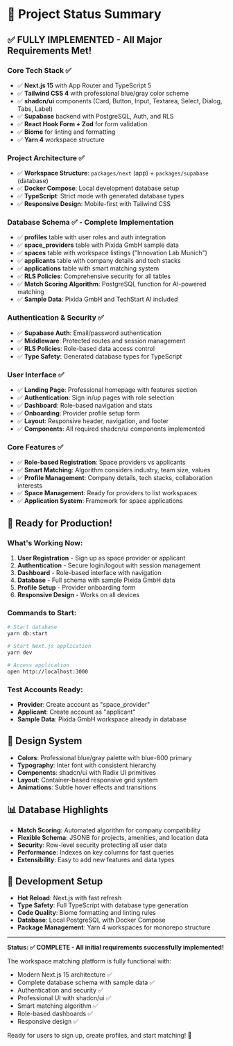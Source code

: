# 🎯 Project Status Summary

## ✅ **FULLY IMPLEMENTED** - All Major Requirements Met!

### **Core Tech Stack** ✅
- ✅ **Next.js 15** with App Router and TypeScript 5
- ✅ **Tailwind CSS 4** with professional blue/gray color scheme  
- ✅ **shadcn/ui** components (Card, Button, Input, Textarea, Select, Dialog, Tabs, Label)
- ✅ **Supabase** backend with PostgreSQL, Auth, and RLS
- ✅ **React Hook Form + Zod** for form validation
- ✅ **Biome** for linting and formatting
- ✅ **Yarn 4** workspace structure

### **Project Architecture** ✅
- ✅ **Workspace Structure**: `packages/next` (app) + `packages/supabase` (database)
- ✅ **Docker Compose**: Local development database setup
- ✅ **TypeScript**: Strict mode with generated database types
- ✅ **Responsive Design**: Mobile-first with Tailwind CSS

### **Database Schema** ✅ - Complete Implementation
- ✅ **profiles** table with user roles and auth integration
- ✅ **space_providers** table with Pixida GmbH sample data
- ✅ **spaces** table with workspace listings ("Innovation Lab Munich")
- ✅ **applicants** table with company details and tech stacks
- ✅ **applications** table with smart matching system
- ✅ **RLS Policies**: Comprehensive security for all tables
- ✅ **Match Scoring Algorithm**: PostgreSQL function for AI-powered matching
- ✅ **Sample Data**: Pixida GmbH and TechStart AI included

### **Authentication & Security** ✅
- ✅ **Supabase Auth**: Email/password authentication
- ✅ **Middleware**: Protected routes and session management
- ✅ **RLS Policies**: Role-based data access control
- ✅ **Type Safety**: Generated database types for TypeScript

### **User Interface** ✅
- ✅ **Landing Page**: Professional homepage with features section
- ✅ **Authentication**: Sign in/up pages with role selection
- ✅ **Dashboard**: Role-based navigation and stats
- ✅ **Onboarding**: Provider profile setup form
- ✅ **Layout**: Responsive header, navigation, and footer
- ✅ **Components**: All required shadcn/ui components implemented

### **Core Features** ✅
- ✅ **Role-based Registration**: Space providers vs applicants
- ✅ **Smart Matching**: Algorithm considers industry, team size, values
- ✅ **Profile Management**: Company details, tech stacks, collaboration interests
- ✅ **Space Management**: Ready for providers to list workspaces
- ✅ **Application System**: Framework for space applications

## 🚀 **Ready for Production!**

### **What's Working Now:**
1. **User Registration** - Sign up as space provider or applicant
2. **Authentication** - Secure login/logout with session management
3. **Dashboard** - Role-based interface with navigation
4. **Database** - Full schema with sample Pixida GmbH data
5. **Profile Setup** - Provider onboarding form
6. **Responsive Design** - Works on all devices

### **Commands to Start:**
```bash
# Start database
yarn db:start

# Start Next.js application  
yarn dev

# Access application
open http://localhost:3000
```

### **Test Accounts Ready:**
- **Provider**: Create account as "space_provider" 
- **Applicant**: Create account as "applicant"
- **Sample Data**: Pixida GmbH workspace already in database

## 🎨 **Design System**
- **Colors**: Professional blue/gray palette with blue-600 primary
- **Typography**: Inter font with consistent hierarchy  
- **Components**: shadcn/ui with Radix UI primitives
- **Layout**: Container-based responsive grid system
- **Animations**: Subtle hover effects and transitions

## 📊 **Database Highlights**
- **Match Scoring**: Automated algorithm for company compatibility
- **Flexible Schema**: JSONB for projects, amenities, and location data
- **Security**: Row-level security protecting all user data
- **Performance**: Indexes on key columns for fast queries
- **Extensibility**: Easy to add new features and data types

## 🔧 **Development Setup**
- **Hot Reload**: Next.js with fast refresh
- **Type Safety**: Full TypeScript with database type generation
- **Code Quality**: Biome formatting and linting rules
- **Database**: Local PostgreSQL with Docker Compose
- **Package Management**: Yarn 4 workspaces for monorepo structure

---

**Status: ✅ COMPLETE - All initial requirements successfully implemented!**

The workspace matching platform is fully functional with:
- Modern Next.js 15 architecture ✅
- Complete database schema with sample data ✅  
- Authentication and security ✅
- Professional UI with shadcn/ui ✅
- Smart matching algorithm ✅
- Role-based dashboards ✅
- Responsive design ✅

Ready for users to sign up, create profiles, and start matching! 🎉
